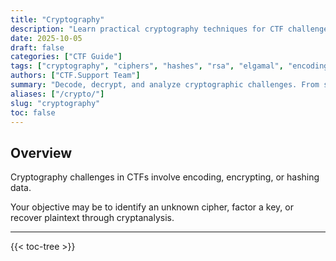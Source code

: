 ```yaml
---
title: "Cryptography"
description: "Learn practical cryptography techniques for CTF challenges, identify ciphers, decode encodings, crack hashes, and break asymmetric keys like RSA and ElGamal."
date: 2025-10-05
draft: false
categories: ["CTF Guide"]
tags: ["cryptography", "ciphers", "hashes", "rsa", "elgamal", "encodings", "password cracking"]
authors: ["CTF.Support Team"]
summary: "Decode, decrypt, and analyze cryptographic challenges. From substitution ciphers to RSA factorization, this category covers practical cryptanalysis techniques used in CTFs."
aliases: ["/crypto/"]
slug: "cryptography"
toc: false
---
```


## Overview

Cryptography challenges in CTFs involve encoding, encrypting, or hashing data.

Your objective may be to identify an unknown cipher, factor a key, or recover plaintext through cryptanalysis.

---

{{< toc-tree >}}
